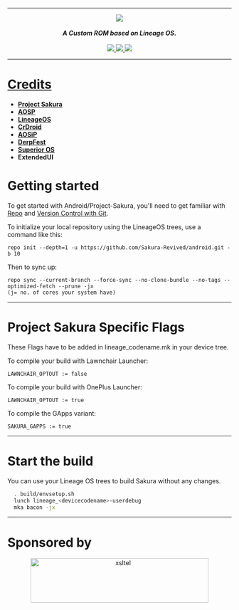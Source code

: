 -----------------------------------------------------------------------------
<div align="center">
<img src="https://i.imgur.com/3n4NiPo.jpg"> 
<br>
<br>
<strong><i>A Custom ROM based on Lineage OS.</i></strong>
<br>
<br>
<a href="https://sourceforge.net/projects/projectsakura/">
<img src="https://img.shields.io/sourceforge/dt/projectsakura?style=for-the-badge">
</a>
<a href="https://github.com/ProjectSakura/Bug_Tracker">
<img src="https://img.shields.io/github/issues/ProjectSakura/Bug_Tracker?style=for-the-badge">
</a>
<a href="https://t.me/ProjectSakura">
<img src="https://img.shields.io/badge/Telegram-Chat-blue?style=for-the-badge">
</div>

-----------------------------------------------------------------------------


Credits
=======
 * [**Project Sakura**](https://github.com/ProjectSakura)
 * [**AOSP**](https://android.googlesource.com)
 * [**LineageOS**](https://github.com/LineageOS)
 * [**CrDroid**](https://github.com/crdroidandroid)
 * [**AOSiP**](https://github.com/AOSiP)
 * [**DerpFest**](https://github.com/DerpLab)
 * [**Superior OS**](https://github.com/SuperiorOS)
 * **ExtendedUI**

Getting started
===============

To get started with Android/Project-Sakura, you'll need to get
familiar with [Repo](https://source.android.com/source/using-repo.html) and [Version Control with Git](https://source.android.com/source/version-control.html).

To initialize your local repository using the LineageOS trees, use a command like this:
```
repo init --depth=1 -u https://github.com/Sakura-Revived/android.git -b 10
```
Then to sync up:
```
repo sync --current-branch --force-sync --no-clone-bundle --no-tags --optimized-fetch --prune -jx
(j= no. of cores your system have)
```
----------------

Project Sakura Specific Flags
=============================

These Flags have to be added in lineage_codename.mk in your device tree.

To compile your build with Lawnchair Launcher:
```
LAWNCHAIR_OPTOUT := false
```
To compile your build with OnePlus Launcher:
```
LAWNCHAIR_OPTOUT := true
```
To compile the GApps variant:
```
SAKURA_GAPPS := true
```
-----------------------------------------------------------------------------

Start the build
=================

You can use your Lineage OS trees to build Sakura without any changes. 

```bash
  . build/envsetup.sh
  lunch lineage_<devicecodename>-userdebug
  mka bacon -jx
```
-----------------------------------------------------------------------------

Sponsored by
==============
<p align="center"> 
<a href="https://my.xsl.tel/"><img src="https://i.imgur.com/yOcPbYf.png" alt="xsltel" height="100" width="400"></a> 
</p>
